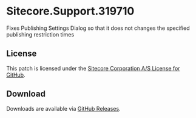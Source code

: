 # Sitecore.Support.319710
Fixes Publishing Settings Dialog so that it does not changes the specified publishing restriction times

## License  
This patch is licensed under the [Sitecore Corporation A/S License for GitHub](https://github.com/sitecoresupport/Sitecore.Support.319710/blob/master/LICENSE).  

## Download  
Downloads are available via [GitHub Releases](https://github.com/sitecoresupport/Sitecore.Support.319710/releases).  
